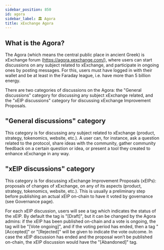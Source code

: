 ```yaml
---
sidebar_position: 850
id: agora
sidebar_label: 🏛️ Agora
title: xExchange Agora
---
```


## What is the Agora?

The Agora (which means the central public place in ancient Greek) is xExchange forum (https://agora.xexchange.com/), where users can start discussions on any subject related to xExchange, and participate in ongoing ones by posting messages. For this, users must have logged in with their wallet and be at least in the Faraday league, i.e. have more than 5 billion energy.

There are two categories of discussions on the Agora: the "General discussions" category for discussing any subject xExchange related, and the "xEIP discussions" category for discussing xExchange Improvement Proposals.

[comment]: # (mx-context-auto)

## "General discussions" category

This category is for discussing any subject related to xExchange (product, strategy, tokenomics, website, etc.). A user can, for instance, ask a question related to the protocol, share ideas with the community, gather community feedback on a certain question or idea, or present a tool they created to enhance xExchange in any way.

[comment]: # (mx-context-auto)

## "xEIP discussions" category

This category is for discussing xExchange Improvement Proposals (xEIPs): proposals of changes of xExchange, on any of its aspects (product, strategy, tokenomics, website, etc.). This is usually a preliminary step before publishing an actual xEIP on-chain to have it voted by governance (see Governance page).

For each xEIP discussion, users will see a tag which indicates the status of the xEIP. By default the tag is "[Draft]", but it can be changed by the Agora admins: if the xEIP has been published on-chain and a vote is ongoing, the tag will be "[Vote ongoing]", and if the voting period has ended, then a tag "[Accepted]" or "[Rejected]" will be given to indicate the vote outcome. In case the xEIP discussion has ended and the proposal won’t be published on-chain, the xEIP discussion would have the "[Abandoned]" tag.

